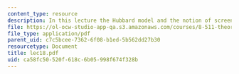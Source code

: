 ```yaml
---
content_type: resource
description: In this lecture the Hubbard model and the notion of screening are introduced.
file: https://ol-ocw-studio-app-qa.s3.amazonaws.com/courses/8-511-theory-of-solids-i-fall-2004/ca58fc50520f618c6b05998f674f328b_lec18.pdf
file_type: application/pdf
parent_uid: c7c5bcee-7362-6f08-b1ed-5b562dd27b30
resourcetype: Document
title: lec18.pdf
uid: ca58fc50-520f-618c-6b05-998f674f328b
---
```

